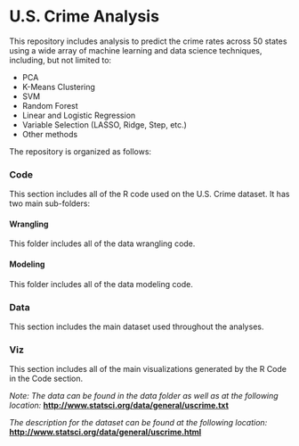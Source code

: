 # U.S. Crime Analysis
This repository includes analysis to predict the crime rates across 50 states using a wide array of machine learning and data science techniques, including, but not limited to:  
  - PCA  
  - K-Means Clustering  
  - SVM  
  - Random Forest  
  - Linear and Logistic Regression  
  - Variable Selection (LASSO, Ridge, Step, etc.)  
  - Other methods  
  
The repository is organized as follows:  
### Code  
This section includes all of the R code used on the U.S. Crime dataset. It has two main sub-folders:  
  #### Wrangling  
  This folder includes all of the data wrangling code.
  #### Modeling  
  This folder includes all of the data modeling code.

### Data
This section includes the main dataset used throughout the analyses.

### Viz
This section includes all of the main visualizations generated by the R Code in the Code section.
  
*Note: The data can be found in the data folder as well as at the following location:*   **http://www.statsci.org/data/general/uscrime.txt**  
  
*The description for the dataset can be found at the following location:*   **http://www.statsci.org/data/general/uscrime.html**